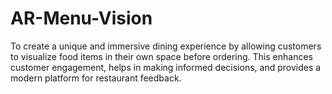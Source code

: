 # AR-Menu-Vision
To create a unique and immersive dining experience by allowing customers to visualize food items in their own space before ordering. This enhances customer engagement, helps in making informed decisions, and provides a modern platform for restaurant feedback.
